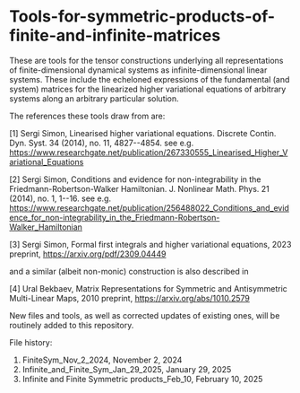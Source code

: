 # Tools-for-symmetric-products-of-finite-and-infinite-matrices
These are tools for the tensor constructions underlying all representations of finite-dimensional dynamical systems as infinite-dimensional linear systems.
These include the echeloned expressions of the fundamental (and system) matrices for the linearized higher variational equations of arbitrary systems along an arbitrary particular solution.

The references these tools draw from are:

[1] Sergi Simon, Linearised higher variational equations. Discrete Contin. Dyn. Syst. 34 (2014), no. 11, 4827--4854.
see e.g. https://www.researchgate.net/publication/267330555_Linearised_Higher_Variational_Equations

[2] Sergi Simon, Conditions and evidence for non-integrability in the Friedmann-Robertson-Walker Hamiltonian. J. Nonlinear Math. Phys. 21 (2014), no. 1, 1--16.
see e.g. https://www.researchgate.net/publication/256488022_Conditions_and_evidence_for_non-integrability_in_the_Friedmann-Robertson-Walker_Hamiltonian

[3] Sergi Simon, Formal first integrals and higher variational equations, 2023 preprint, https://arxiv.org/pdf/2309.04449

and a similar (albeit non-monic) construction is also described in 

[4] Ural Bekbaev, Matrix Representations for Symmetric and Antisymmetric Multi-Linear Maps, 2010 preprint, https://arxiv.org/abs/1010.2579

New files and tools, as well as corrected updates of existing ones, will be routinely added to this repository.

File history:
1. FiniteSym_Nov_2_2024, November 2, 2024
2. Infinite_and_Finite_Sym_Jan_29_2025, January 29, 2025
3. Infinite and Finite Symmetric products_Feb_10, February 10, 2025
